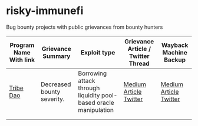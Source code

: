 # risky-immunefi
Bug bounty projects with public grievances from bounty hunters

| Program Name With link                             | Grievance Summary          | Exploit type                                                 | Grievance Article / Twitter Thread                           | Wayback Machine Backup                                       |
| -------------------------------------------------- | -------------------------- | ------------------------------------------------------------ | ------------------------------------------------------------ | ------------------------------------------------------------ |
| [Tribe Dao](https://immunefi.com/bounty/tribedao/) | Decreased bounty severity. | Borrowing attack through liquidity pool-based oracle manipulation | [Medium Article](https://medium.com/@hacxyk/we-rescued-4m-from-rari-capital-but-was-it-worth-it-39366d4d1812)<br />[Twitter](https://twitter.com/Hacxyk/status/1519632563144298498) | [Medium Article](https://web.archive.org/web/20220429125431/https://medium.com/@hacxyk/we-rescued-4m-from-rari-capital-but-was-it-worth-it-39366d4d1812)<br />[Twitter](https://web.archive.org/web/20220429125831/https://twitter.com/Hacxyk/status/1519632563144298498) |
|                                                    |                            |                                                              |                                                              |                                                              |
|                                                    |                            |                                                              |                                                              |                                                              |

